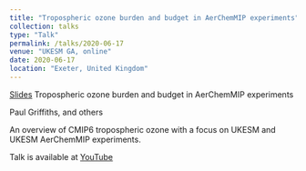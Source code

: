 ```yaml
---
title: "Tropospheric ozone burden and budget in AerChemMIP experiments"
collection: talks
type: "Talk"
permalink: /talks/2020-06-17
venue: "UKESM GA, online"
date: 2020-06-17
location: "Exeter, United Kingdom"
---
```


[Slides](https://paultgriffiths.github.io/files/Griffiths_UKESM1_GA_2020-06-17_to_present.pdf)
Tropospheric ozone burden and budget in AerChemMIP experiments

Paul Griffiths, and others

An overview of CMIP6 tropospheric ozone with a focus on UKESM and UKESM AerChemMIP experiments.

Talk is available at [YouTube](https://youtu.be/Jf40trQu1lU?t=2853)